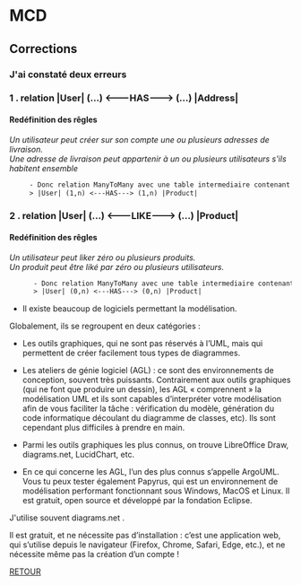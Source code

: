 # MCD

## Corrections

### J'ai constaté deux erreurs

### 1 .  relation |User| (...) <---HAS---> (...) |Address|

#### Redéfinition des rêgles

 *Un utilisateur peut créer sur son compte une ou plusieurs adresses de livraison.*<br>
   *Une adresse de livraison peut appartenir à un ou plusieurs utilisateurs s'ils habitent ensemble*

 ```diff
      - Donc relation ManyToMany avec une table intermediaire contenant les clefs étrangères des tables(User,Address)
      > |User| (1,n) <---HAS---> (1,n) |Product|
   ```

### 2 .  relation |User| (...) <---LIKE---> (...) |Product|

#### Redéfinition des rêgles

 *Un utilisateur peut liker zéro ou plusieurs produits.*<br>
    *Un produit peut être liké par zéro ou plusieurs utilisateurs.*

```diff
      - Donc relation ManyToMany avec une table intermediaire contenant les clefs étrangères des tables(User,Product)
      > |User| (0,n) <---HAS---> (0,n) |Product|
```

- Il existe beaucoup de logiciels permettant la modélisation.

Globalement, ils se regroupent en deux catégories :

- Les outils graphiques, qui ne sont pas réservés à l’UML, mais qui permettent de créer facilement tous types de diagrammes.

- Les ateliers de génie logiciel (AGL) : ce sont des environnements de conception, souvent très puissants. Contrairement aux outils graphiques (qui ne font que produire un dessin), les AGL « comprennent » la modélisation UML et ils sont capables d’interpréter votre modélisation afin de vous faciliter la tâche : vérification du modèle, génération du code informatique découlant du diagramme de classes, etc). Ils sont cependant plus difficiles à prendre en main.

- Parmi les outils graphiques les plus connus, on trouve LibreOffice Draw, diagrams.net, LucidChart, etc.

- En ce qui concerne les AGL, l’un des plus connus s’appelle ArgoUML. Vous tu peux tester également Papyrus, qui est un environnement de modélisation performant fonctionnant sous Windows, MacOS et Linux. Il est gratuit, open source et développé par la fondation Eclipse.

J'utilise  souvent diagrams.net .

Il est gratuit, et ne nécessite pas d’installation : c’est une application web, qui s’utilise depuis le navigateur (Firefox, Chrome, Safari, Edge, etc.), et ne nécessite même pas la création d’un compte !

[RETOUR](/README.md)
